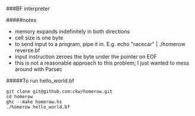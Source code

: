 ###BF interpreter

#####notes
* memory expands indefinitely in both directions
* cell size is one byte
* to send input to a program, pipe it in. E.g. echo "racecar" | ./homerow reverse.bf
* input instruction zeroes the byte under the pointer on EOF
* this is not a reasonable approach to this problem; I just wanted to mess around with Parsec


#####To run hello\_world.bf
```
git clone git@github.com:ckw/homerow.git
cd homerow
ghc --make homerow.hs
./homerow hello_world.bf
```
